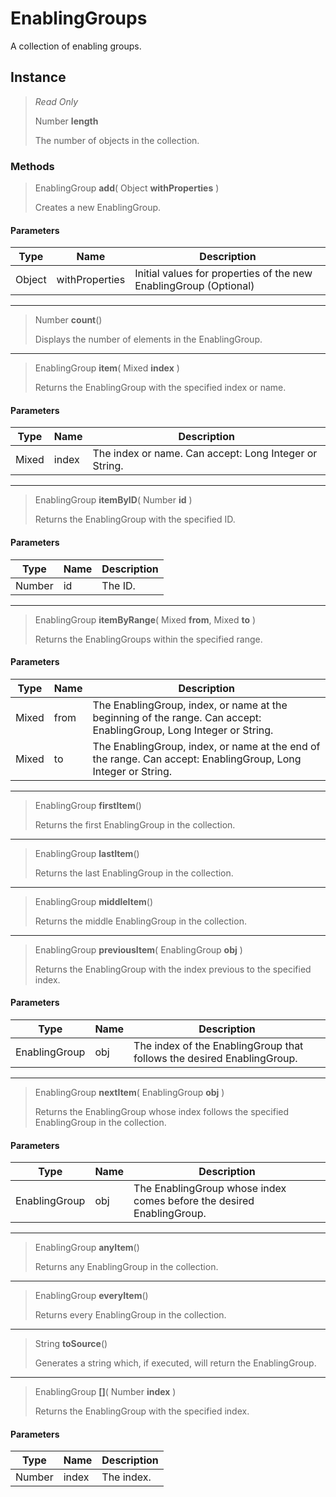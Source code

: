 # EnablingGroups
A collection of enabling groups.

## Instance
> *Read Only* 
> 
> Number **length** 
>
> The number of objects in the collection.

### Methods
> EnablingGroup **add**( Object **withProperties** )
> 
> Creates a new EnablingGroup.
#### Parameters
| Type | Name | Description |
|---|---|---|
| Object | withProperties | Initial values for properties of the new EnablingGroup (Optional) |

*** 
> Number **count**()
> 
> Displays the number of elements in the EnablingGroup.
*** 
> EnablingGroup **item**( Mixed **index** )
> 
> Returns the EnablingGroup with the specified index or name.
#### Parameters
| Type | Name | Description |
|---|---|---|
| Mixed | index | The index or name. Can accept: Long Integer or String. |

*** 
> EnablingGroup **itemByID**( Number **id** )
> 
> Returns the EnablingGroup with the specified ID.
#### Parameters
| Type | Name | Description |
|---|---|---|
| Number | id | The ID. |

*** 
> EnablingGroup **itemByRange**( Mixed **from**, Mixed **to** )
> 
> Returns the EnablingGroups within the specified range.
#### Parameters
| Type | Name | Description |
|---|---|---|
| Mixed | from | The EnablingGroup, index, or name at the beginning of the range. Can accept: EnablingGroup, Long Integer or String. |
| Mixed | to | The EnablingGroup, index, or name at the end of the range. Can accept: EnablingGroup, Long Integer or String. |

*** 
> EnablingGroup **firstItem**()
> 
> Returns the first EnablingGroup in the collection.
*** 
> EnablingGroup **lastItem**()
> 
> Returns the last EnablingGroup in the collection.
*** 
> EnablingGroup **middleItem**()
> 
> Returns the middle EnablingGroup in the collection.
*** 
> EnablingGroup **previousItem**( EnablingGroup **obj** )
> 
> Returns the EnablingGroup with the index previous to the specified index.
#### Parameters
| Type | Name | Description |
|---|---|---|
| EnablingGroup | obj | The index of the EnablingGroup that follows the desired EnablingGroup. |

*** 
> EnablingGroup **nextItem**( EnablingGroup **obj** )
> 
> Returns the EnablingGroup whose index follows the specified EnablingGroup in the collection.
#### Parameters
| Type | Name | Description |
|---|---|---|
| EnablingGroup | obj | The EnablingGroup whose index comes before the desired EnablingGroup. |

*** 
> EnablingGroup **anyItem**()
> 
> Returns any EnablingGroup in the collection.
*** 
> EnablingGroup **everyItem**()
> 
> Returns every EnablingGroup in the collection.
*** 
> String **toSource**()
> 
> Generates a string which, if executed, will return the EnablingGroup.
*** 
> EnablingGroup **[]**( Number **index** )
> 
> Returns the EnablingGroup with the specified index.
#### Parameters
| Type | Name | Description |
|---|---|---|
| Number | index | The index. |


